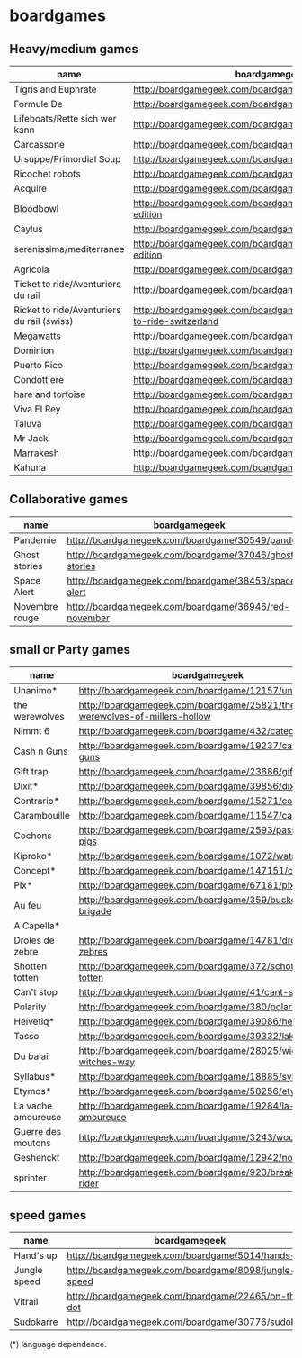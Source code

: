 boardgames
==========

## Heavy/medium games
|name|boardgamegeek|
|-------|---|
|Tigris and Euphrate| http://boardgamegeek.com/boardgame/42/tigris-euphrates|
|Formule De|http://boardgamegeek.com/boardgame/37904/formula-d|
|Lifeboats/Rette sich wer kann|http://boardgamegeek.com/boardgame/249/lifeboats|
|Carcassone|http://boardgamegeek.com/boardgame/822/carcassonne|
|Ursuppe/Primordial Soup|http://boardgamegeek.com/boardgame/124/primordial-soup|
|Ricochet robots|http://boardgamegeek.com/boardgame/51/ricochet-robots |
|Acquire|http://boardgamegeek.com/boardgame/5/acquire|
|Bloodbowl|http://boardgamegeek.com/boardgame/712/blood-bowl-third-edition|
|Caylus|http://boardgamegeek.com/boardgame/18602/caylus|
|serenissima/mediterranee|http://boardgamegeek.com/boardgame/232/serenissima-first-edition|
|Agricola|http://boardgamegeek.com/boardgame/31260/agricola|
|Ticket to ride/Aventuriers du rail|http://boardgamegeek.com/boardgame/9209/ticket-to-ride|
|Ricket to ride/Aventuriers du rail (swiss)|http://boardgamegeek.com/boardgameexpansion/30746/ticket-to-ride-switzerland|
|Megawatts|http://boardgamegeek.com/boardgame/39336/megawatts|
|Dominion|http://boardgamegeek.com/boardgame/36218/dominion|
|Puerto Rico|http://boardgamegeek.com/boardgame/3076/puerto-rico|
|Condottiere|http://boardgamegeek.com/boardgame/112/condottiere|
|hare and tortoise|http://boardgamegeek.com/boardgame/361/hare-tortoise|
|Viva El Rey|http://boardgamegeek.com/boardgame/7806/king-me|
|Taluva|http://boardgamegeek.com/boardgame/24508/taluva|
|Mr Jack|http://boardgamegeek.com/boardgame/21763/mr-jack|
|Marrakesh|http://boardgamegeek.com/boardgame/29223/marrakech|
|Kahuna|http://boardgamegeek.com/boardgame/394/kahuna|

## Collaborative games
|name|boardgamegeek|
|-------|---|
|Pandemie|http://boardgamegeek.com/boardgame/30549/pandemic|
|Ghost stories|http://boardgamegeek.com/boardgame/37046/ghost-stories|
|Space Alert|http://boardgamegeek.com/boardgame/38453/space-alert|
|Novembre rouge|http://boardgamegeek.com/boardgame/36946/red-november|
## small or Party games
|name|boardgamegeek|
|-------|---|
|Unanimo*|http://boardgamegeek.com/boardgame/12157/unanimo|
|the werewolves|http://boardgamegeek.com/boardgame/25821/the-werewolves-of-millers-hollow|
|Nimmt 6|http://boardgamegeek.com/boardgame/432/category-5|
|Cash n Guns|http://boardgamegeek.com/boardgame/19237/cash-n-guns|
|Gift trap|http://boardgamegeek.com/boardgame/23686/gifttrap|
|Dixit*|http://boardgamegeek.com/boardgame/39856/dixit|
|Contrario*|http://boardgamegeek.com/boardgame/15271/contrario|
|Carambouille|http://boardgamegeek.com/boardgame/11547/carambouille|
|Cochons|http://boardgamegeek.com/boardgame/2593/pass-the-pigs|
|Kiproko*|http://boardgamegeek.com/boardgame/1072/watn-dat|
|Concept*|http://boardgamegeek.com/boardgame/147151/concept|
|Pix*|http://boardgamegeek.com/boardgame/67181/pix|
|Au feu|http://boardgamegeek.com/boardgame/359/bucket-brigade|
|A Capella*||
|Droles de zebre|http://boardgamegeek.com/boardgame/14781/droles-de-zebres|
|Shotten totten|http://boardgamegeek.com/boardgame/372/schotten-totten|
|Can't stop|http://boardgamegeek.com/boardgame/41/cant-stop|
|Polarity|http://boardgamegeek.com/boardgame/380/polarity|
|Helvetiq*|http://boardgamegeek.com/boardgame/39086/helvetiq|
|Tasso|http://boardgamegeek.com/boardgame/39332/lakota|
|Du balai|http://boardgamegeek.com/boardgame/28025/wicked-witches-way|
|Syllabus*|http://boardgamegeek.com/boardgame/18885/syllabus|
|Etymos*|http://boardgamegeek.com/boardgame/58256/etymos|
|La vache amoureuse|http://boardgamegeek.com/boardgame/19284/la-vache-amoureuse|
|Guerre des moutons|http://boardgamegeek.com/boardgame/3243/wooly-bully|
|Geshenckt|http://boardgamegeek.com/boardgame/12942/no-thanks|
|sprinter|http://boardgamegeek.com/boardgame/923/breakaway-rider|
## speed games
|name|boardgamegeek|
|-------|---|
|Hand's up|http://boardgamegeek.com/boardgame/5014/hands-up|
|Jungle speed|http://boardgamegeek.com/boardgame/8098/jungle-speed|
|Vitrail|http://boardgamegeek.com/boardgame/22465/on-the-dot|
|Sudokarre|http://boardgamegeek.com/boardgame/30776/sudokarre|

(*) language dependence.